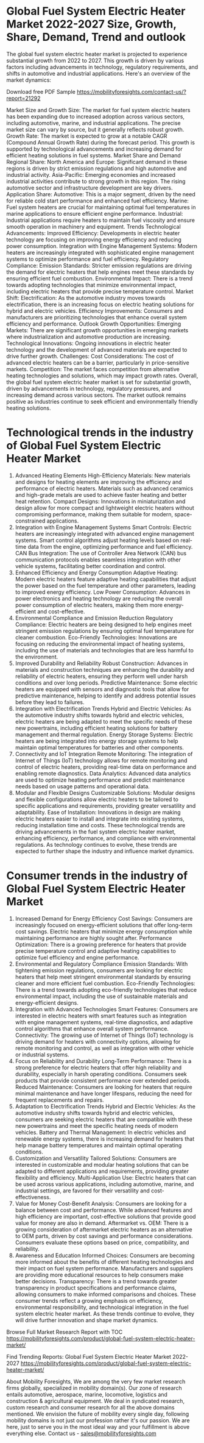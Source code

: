 # Global Fuel System Electric Heater Market 2022-2027 Size, Growth, Share, Demand, Trend and outlook

The global fuel system electric heater market is projected to experience substantial growth from 2022 to 2027. This growth is driven by various factors including advancements in technology, regulatory requirements, and shifts in automotive and industrial applications. Here's an overview of the market dynamics:

Download free PDF Sample https://mobilityforesights.com/contact-us/?report=21292 

Market Size and Growth
Size: The market for fuel system electric heaters has been expanding due to increased adoption across various sectors, including automotive, marine, and industrial applications. The precise market size can vary by source, but it generally reflects robust growth.
Growth Rate: The market is expected to grow at a notable CAGR (Compound Annual Growth Rate) during the forecast period. This growth is supported by technological advancements and increasing demand for efficient heating solutions in fuel systems.
Market Share and Demand
Regional Share:
North America and Europe: Significant demand in these regions is driven by strict emission regulations and high automotive and industrial activity.
Asia-Pacific: Emerging economies and increased industrial activities contribute to strong growth in this region. The rising automotive sector and infrastructure development are key drivers.
Application Share:
Automotive: This is a major segment, driven by the need for reliable cold start performance and enhanced fuel efficiency.
Marine: Fuel system heaters are crucial for maintaining optimal fuel temperatures in marine applications to ensure efficient engine performance.
Industrial: Industrial applications require heaters to maintain fuel viscosity and ensure smooth operation in machinery and equipment.
Trends
Technological Advancements:
Improved Efficiency: Developments in electric heater technology are focusing on improving energy efficiency and reducing power consumption.
Integration with Engine Management Systems: Modern heaters are increasingly integrated with sophisticated engine management systems to optimize performance and fuel efficiency.
Regulatory Compliance:
Emission Standards: Stricter emission regulations are driving the demand for electric heaters that help engines meet these standards by ensuring efficient fuel combustion.
Environmental Impact: There is a trend towards adopting technologies that minimize environmental impact, including electric heaters that provide precise temperature control.
Market Shift:
Electrification: As the automotive industry moves towards electrification, there is an increasing focus on electric heating solutions for hybrid and electric vehicles.
Efficiency Improvements: Consumers and manufacturers are prioritizing technologies that enhance overall system efficiency and performance.
Outlook
Growth Opportunities:
Emerging Markets: There are significant growth opportunities in emerging markets where industrialization and automotive production are increasing.
Technological Innovations: Ongoing innovations in electric heater technology and the development of advanced materials are expected to drive further growth.
Challenges:
Cost Considerations: The cost of advanced electric heaters can be a barrier, particularly in price-sensitive markets.
Competition: The market faces competition from alternative heating technologies and solutions, which may impact growth rates.
Overall, the global fuel system electric heater market is set for substantial growth, driven by advancements in technology, regulatory pressures, and increasing demand across various sectors. The market outlook remains positive as industries continue to seek efficient and environmentally friendly heating solutions.
# Technological trends in the industry of Global Fuel System Electric Heater Market
1. Advanced Heating Elements
High-Efficiency Materials: New materials and designs for heating elements are improving the efficiency and performance of electric heaters. Materials such as advanced ceramics and high-grade metals are used to achieve faster heating and better heat retention.
Compact Designs: Innovations in miniaturization and design allow for more compact and lightweight electric heaters without compromising performance, making them suitable for modern, space-constrained applications.
2. Integration with Engine Management Systems
Smart Controls: Electric heaters are increasingly integrated with advanced engine management systems. Smart control algorithms adjust heating levels based on real-time data from the engine, optimizing performance and fuel efficiency.
CAN Bus Integration: The use of Controller Area Network (CAN) bus communication protocols enables seamless integration with other vehicle systems, facilitating better coordination and control.
3. Enhanced Efficiency and Energy Consumption
Adaptive Heating: Modern electric heaters feature adaptive heating capabilities that adjust the power based on the fuel temperature and other parameters, leading to improved energy efficiency.
Low Power Consumption: Advances in power electronics and heating technology are reducing the overall power consumption of electric heaters, making them more energy-efficient and cost-effective.
4. Environmental Compliance and Emission Reduction
Regulatory Compliance: Electric heaters are being designed to help engines meet stringent emission regulations by ensuring optimal fuel temperature for cleaner combustion.
Eco-Friendly Technologies: Innovations are focusing on reducing the environmental impact of heating systems, including the use of materials and technologies that are less harmful to the environment.
5. Improved Durability and Reliability
Robust Construction: Advances in materials and construction techniques are enhancing the durability and reliability of electric heaters, ensuring they perform well under harsh conditions and over long periods.
Predictive Maintenance: Some electric heaters are equipped with sensors and diagnostic tools that allow for predictive maintenance, helping to identify and address potential issues before they lead to failures.
6. Integration with Electrification Trends
Hybrid and Electric Vehicles: As the automotive industry shifts towards hybrid and electric vehicles, electric heaters are being adapted to meet the specific needs of these new powertrains, including efficient heating solutions for battery management and thermal regulation.
Energy Storage Systems: Electric heaters are being integrated into energy storage systems to help maintain optimal temperatures for batteries and other components.
7. Connectivity and IoT Integration
Remote Monitoring: The integration of Internet of Things (IoT) technology allows for remote monitoring and control of electric heaters, providing real-time data on performance and enabling remote diagnostics.
Data Analytics: Advanced data analytics are used to optimize heating performance and predict maintenance needs based on usage patterns and operational data.
8. Modular and Flexible Designs
Customizable Solutions: Modular designs and flexible configurations allow electric heaters to be tailored to specific applications and requirements, providing greater versatility and adaptability.
Ease of Installation: Innovations in design are making electric heaters easier to install and integrate into existing systems, reducing installation time and costs.
These technological trends are driving advancements in the fuel system electric heater market, enhancing efficiency, performance, and compliance with environmental regulations. As technology continues to evolve, these trends are expected to further shape the industry and influence market dynamics.
# Consumer trends in the industry of Global Fuel System Electric Heater Market
1. Increased Demand for Energy Efficiency
Cost Savings: Consumers are increasingly focused on energy-efficient solutions that offer long-term cost savings. Electric heaters that minimize energy consumption while maintaining performance are highly sought after.
Performance Optimization: There is a growing preference for heaters that provide precise temperature control and adaptive heating capabilities to optimize fuel efficiency and engine performance.
2. Environmental and Regulatory Compliance
Emission Standards: With tightening emission regulations, consumers are looking for electric heaters that help meet stringent environmental standards by ensuring cleaner and more efficient fuel combustion.
Eco-Friendly Technologies: There is a trend towards adopting eco-friendly technologies that reduce environmental impact, including the use of sustainable materials and energy-efficient designs.
3. Integration with Advanced Technologies
Smart Features: Consumers are interested in electric heaters with smart features such as integration with engine management systems, real-time diagnostics, and adaptive control algorithms that enhance overall system performance.
Connectivity: The growing use of Internet of Things (IoT) technology is driving demand for heaters with connectivity options, allowing for remote monitoring and control, as well as integration with other vehicle or industrial systems.
4. Focus on Reliability and Durability
Long-Term Performance: There is a strong preference for electric heaters that offer high reliability and durability, especially in harsh operating conditions. Consumers seek products that provide consistent performance over extended periods.
Reduced Maintenance: Consumers are looking for heaters that require minimal maintenance and have longer lifespans, reducing the need for frequent replacements and repairs.
5. Adaptation to Electrification Trends
Hybrid and Electric Vehicles: As the automotive industry shifts towards hybrid and electric vehicles, consumers are seeking electric heaters that are compatible with these new powertrains and meet the specific heating needs of modern vehicles.
Battery and Thermal Management: In electric vehicles and renewable energy systems, there is increasing demand for heaters that help manage battery temperatures and maintain optimal operating conditions.
6. Customization and Versatility
Tailored Solutions: Consumers are interested in customizable and modular heating solutions that can be adapted to different applications and requirements, providing greater flexibility and efficiency.
Multi-Application Use: Electric heaters that can be used across various applications, including automotive, marine, and industrial settings, are favored for their versatility and cost-effectiveness.
7. Value for Money
Cost-Benefit Analysis: Consumers are looking for a balance between cost and performance. While advanced features and high efficiency are important, cost-effective solutions that provide good value for money are also in demand.
Aftermarket vs. OEM: There is a growing consideration of aftermarket electric heaters as an alternative to OEM parts, driven by cost savings and performance considerations. Consumers evaluate these options based on price, compatibility, and reliability.
8. Awareness and Education
Informed Choices: Consumers are becoming more informed about the benefits of different heating technologies and their impact on fuel system performance. Manufacturers and suppliers are providing more educational resources to help consumers make better decisions.
Transparency: There is a trend towards greater transparency in product specifications and performance claims, allowing consumers to make informed comparisons and choices.
These consumer trends reflect a growing emphasis on efficiency, environmental responsibility, and technological integration in the fuel system electric heater market. As these trends continue to evolve, they will drive further innovation and shape market dynamics.

Browse Full Market Research Report with TOC https://mobilityforesights.com/product/global-fuel-system-electric-heater-market/ 

Find Trending Reports:
Global Fuel System Electric Heater Market 2022-2027 https://mobilityforesights.com/product/global-fuel-system-electric-heater-market/ 


About Mobility Foresights,
We are among the very few market research firms globally, specialized in mobility domain(s). Our zone of research entails automotive, aerospace, marine, locomotive, logistics and construction & agricultural equipment. We deal in syndicated research, custom research and consumer research for all the above domains mentioned.
We envision the future of mobility every single day, following mobility domains is not just our profession rather it's our passion. We are here, just to serve you in the most ideal way and your fulfillment is above everything else. Contact us -  sales@mobilityforesights.com 







